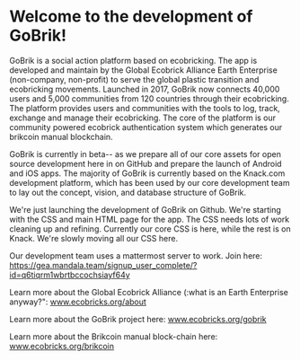 # Welcome to the development of GoBrik!

GoBrik is a social action platform based on ecobricking.  The app is developed and maintain by the Global Ecobrick Alliance Earth Enterprise (non-company, non-profit) to serve the global plastic transition and ecobricking movements. Launched in 2017, GoBrik now connects 40,000 users and 5,000 communities from 120 countries through their ecobricking.  The platform provides users and communities with the tools to log, track, exchange and manage their ecobricking.  The core of the platform is our community powered ecobrick authentication system which generates our brikcoin manual blockchain.  

GoBrik is currently in beta-- as we prepare all of our core assets for open source development here in on GitHub and prepare the launch of Android and iOS apps.  The majority of GoBrik is currently based on the Knack.com development platform, which has been used by our core development team to lay out the concept, vision, and database structure of GoBrik.

We're just launching the development of GoBrik on Github.  We're starting with the CSS and main HTML page for the app.  The CSS needs lots of work cleaning up and refining.  Currently our core CSS is here, while the rest is on Knack.  We're slowly moving all our CSS here.

Our development team uses a mattermost server to work. Join here:  https://gea.mandala.team/signup_user_complete/?id=q6tiqrm1wbrtbccochsiayf64y

Learn more about the Global Ecobrick Alliance (:what is an Earth Enterprise anyway?":  www.ecobricks.org/about

Learn more about the GoBrik project here:  www.ecobricks.org/gobrik

Learn more about the Brikcoin manual block-chain here:  www.ecobricks.org/brikcoin

